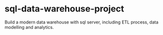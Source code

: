 # sql-data-warehouse-project
Build a modern data warehouse with sql server, including ETL process, data modelling and analytics.

